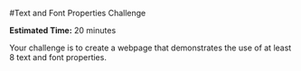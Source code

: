 #Text and Font Properties Challenge

**Estimated Time:** 20 minutes

Your challenge is to create a webpage that demonstrates the use of at least 8 text and font properties.
